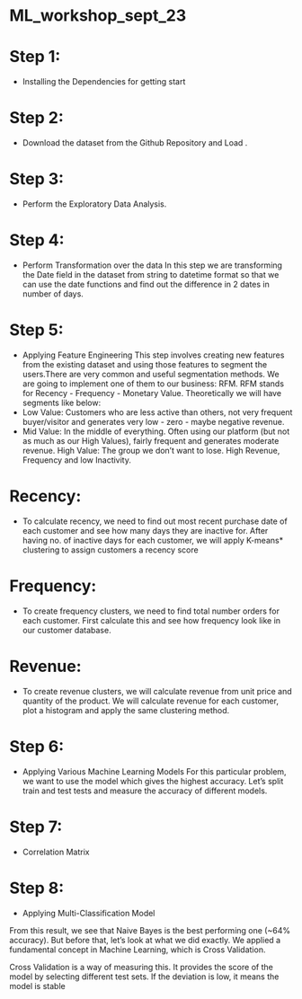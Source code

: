 # ML_workshop_sept_23
#  Step 1:
* Installing the Dependencies for getting start
#  Step 2:
* Download the dataset from the Github Repository and Load .
#  Step 3:
* Perform the Exploratory Data Analysis.
#  Step 4:
* Perform Transformation over the data
In this step we are transforming the Date field in the dataset from string to datetime format so that we can use the date functions and find out the difference in 2 dates in number of days.
#  Step 5:
* Applying Feature Engineering
This step involves creating new features from the existing dataset and using those features to segment the users.There are very common and useful segmentation methods. We are going to implement one of them to our business: RFM.
RFM stands for Recency - Frequency - Monetary Value. Theoretically we will have segments like below:
* Low Value: Customers who are less active than others, not very frequent buyer/visitor and generates very low - zero - maybe negative revenue.
* Mid Value: In the middle of everything. Often using our platform (but not as much as our High Values), fairly frequent and generates moderate revenue.
High Value: The group we don’t want to lose. High Revenue, Frequency and low Inactivity.

# Recency:
* To calculate recency, we need to find out most recent purchase date of each customer and see how many days they are inactive for. After having no. of inactive days for each customer, we will apply K-means* clustering to assign customers a recency score

# Frequency:
* To create frequency clusters, we need to find total number orders for each customer. First calculate this and see how frequency look like in our customer database.

# Revenue:
* To create revenue clusters, we will calculate revenue from unit price and quantity of the product. We will calculate revenue for each customer, plot a histogram and apply the same clustering method.

#  Step 6:
* Applying Various Machine Learning Models
For this particular problem, we want to use the model which gives the highest accuracy. Let’s split train and test tests and measure the accuracy of different models.

# Step 7:
* Correlation Matrix
# Step 8:
* Applying Multi-Classification Model

From this result, we see that Naive Bayes is the best performing one (~64% accuracy). But before that, let’s look at what we did exactly. We applied a fundamental concept in Machine Learning, which is Cross Validation.

Cross Validation is a way of measuring this. It provides the score of the model by selecting different test sets. If the deviation is low, it means the model is stable


